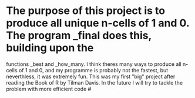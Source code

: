 # The purpose of this project is to produce all unique n-cells of 1 and 0. The program _final does this, building upon the 
functions _best and _how_many. I think theres many ways to produce all n-cells of 1 and 0, and my programme is probably not the fastest,
but neverthless, it was extremely fun. This was my first "big" project after reading the Book of R by Tilman Davis.
In the future I will try to tackle the problem with more efficient code #
